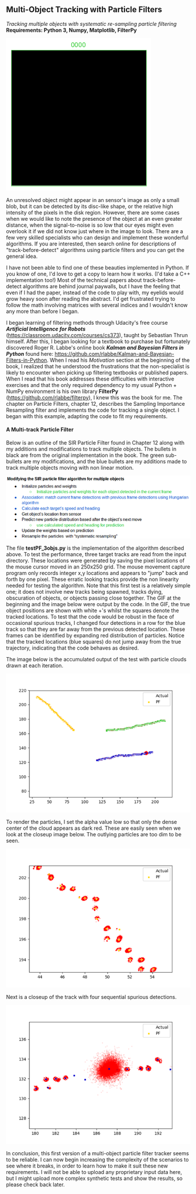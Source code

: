 ## **Multi-Object Tracking with Particle Filters**
*Tracking multiple objects with systematic re-sampling particle filtering*  
**Requirements: Python 3, Numpy, Matplotlib, FilterPy**  


<p><img src="images/tracking.gif" alt="foo"title="title" /></p>


An unresolved object might appear in an sensor's image as only a small blob, but it can be detected by its disc-like shape, or the relative high intensity of the pixels in the disk region. However, there are some cases when we would like to note the presence of the object at an even greater distance, when the signal-to-noise is so low that our eyes might even overlook it if we did not know just where in the image to look. There are a few very skilled specialists who can design and implement these wonderful algorithms. If you are interested, then search online for descriptions of "track-before-detect" algorithms using particle filters and you can get the general idea.

I have not been able to find one of these beauties implemented in Python. If you know of one, I'd love to get a copy to learn how it works. (I'd take a C++ implementation too!) Most of the technical papers about track-before-detect algorithms are behind journal paywalls, but I have the feeling that even if I had the paper, instead of the code to play with, my eyelids would grow heavy soon after reading the abstract. I'd get frustrated trying to follow the math involving matrices with several indices and I wouldn't know any more than before I began.

I began learning of filtering methods through Udacity's free course **_Artificial Intelligence for Robots_** (https://classroom.udacity.com/courses/cs373), taught by Sebastian Thrun himself. After this, I began looking for a textbook to purchase but fortunately discovered Roger R. Labbe's online book **_Kalman and Bayesian Filters in Python_** found here: https://github.com/rlabbe/Kalman-and-Bayesian-Filters-in-Python. When I read his *Motivation* section at the beginning of the book, I realized that he understood the frustrations that the non-specialist is likely to encounter when picking up filtering textbooks or published papers. When I read that his book addresses these difficulties with interactive exercises and that the only required dependency to my usual Python + NumPy environment is his own library **FilterPy** (https://github.com/rlabbe/filterpy), I knew this was the book for me. The chapter on Particle Filters, chapter 12, describes the Sampling Importance Resampling filter and implements the code for tracking a single object. I began with this example, adapting the code to fit my requirements.
 
#### A Multi-track Particle Filter 
 
Below is an outline of the SIR Particle Filter found in Chapter 12 along with my additions and modifications to track multiple objects. The bullets in black are from the original implementation in the book. The green sub-bullets are my modifications, and the blue bullets are my additions made to track multiple objects moving with non linear motion.  

<p><img src="images/outline.png" /></p>
 
The file **testPF_3objs.py** is the implementation of the algorithm described above. To test the performance, three target tracks are read from the input directory. These locations were generated by saving the pixel locations of the mouse cursor moved in an 250x250 grid. The mouse movement capture program only records integer x,y locations and appears to "jump" back and forth by one pixel. These erratic looking tracks provide the non linearity needed for testing the algorithm. Note that this first test is a relatively simple one; it does not involve new tracks being spawned, tracks dying, obscuration of objects, or objects passing close together. The GIF at the beginning and the image below were output by the code. In the GIF, the true object positions are shown with white +'s whilst the squares denote the tracked locations. To test that the code would be robust in the face of occasional spurious tracks, I changed four detections in a row for the blue track so that they are far away from the previous detected location. These frames can be identified by expanding red distribution of particles. Notice that the tracked locations (blue squares) do not jump away from the true trajectory, indicating that the code behaves as desired.

The image below is the accumulated output of the test with particle clouds drawn at each iteration.  

<p><img src="images/paths.png" /></p>  

To render the particles, I set the alpha value low so that only the dense center of the cloud appears as dark red. These are easily seen when we look at the closeup image below. The outlying particles are too dim to be seen.  

<p><img src="images/closeup.png" /></p>  

Next is a closeup of the track with four sequential spurious detections.

<p><img src="images/closeup_spurious.png" /></p>  

In conclusion, this first version of a multi-object particle filter tracker seems to be reliable. I can now begin increasing the complexity of the scenarios to see where it breaks, in order to learn how to make it suit these new requirements. I will not be able to upload any proprietary input data here, but I might upload more complex synthetic tests and show the results, so please check back later.  